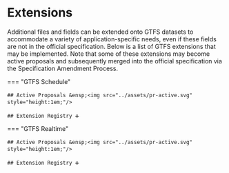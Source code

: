 # Extensions

Additional files and fields can be extended onto GTFS datasets to accommodate a variety of application-specific needs, even if these fields are not in the official specification. Below is a list of GTFS extensions that may be implemented. Note that some of these extensions may become active proposals and subsequently merged into the official specification via the Specification Amendment Process.

=== "GTFS Schedule"

    ## Active Proposals &ensp;<img src="../assets/pr-active.svg" style="height:1em;"/>

    ## Extension Registry ➕

=== "GTFS Realtime"

    ## Active Proposals &ensp;<img src="../assets/pr-active.svg" style="height:1em;"/>

    ## Extension Registry ➕